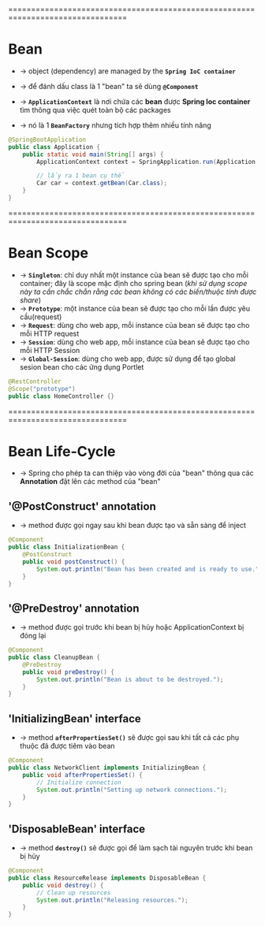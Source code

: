 ================================================================================
# Bean
* -> object (dependency) are managed by the **`Spring IoC container`**
* -> để đánh dấu class là 1 "bean" ta sẽ dùng **`@Component`**

* -> **`ApplicationContext`** là nơi chứa các **bean** được **Spring Ioc container** tìm thông qua việc quét toàn bộ các packages
* -> nó là 1 **`BeanFactory`** nhưng tích hợp thêm nhiều tính năng

```java
@SpringBootApplication
public class Application {
    public static void main(String[] args) {
        ApplicationContext context = SpringApplication.run(Application.class, args);

        // lấy ra 1 bean cụ thể
        Car car = context.getBean(Car.class);
    }
}
```

================================================================================
# Bean Scope
* -> **`Singleton`**: chỉ duy nhất một instance của bean sẽ được tạo cho mỗi container; đây là scope mặc định cho spring bean (_khi sử dụng scope này ta cần chắc chắn rằng các bean không có các biến/thuộc tính được share_)
* -> **`Prototype`**: một instance của bean sẽ được tạo cho mỗi lần được yêu cầu(request)
* -> **`Request`**: dùng cho web app, mỗi instance của bean sẽ được tạo cho mỗi HTTP request
* -> **`Session`**: dùng cho web app, mỗi instance của bean sẽ được tạo cho mỗi HTTP Session
* -> **`Global-Session`**: dùng cho web app, được sử dụng để tạo global sesion bean cho các ứng dụng Portlet

```java
@RestController
@Scope("prototype")
public class HomeController {}
```

================================================================================
# Bean Life-Cycle
* -> Spring cho phép ta can thiệp vào vòng đời của "bean" thông qua các **Annotation** đặt lên các method của "bean"

## '@PostConstruct' annotation
* -> method được gọi ngay sau khi bean được tạo và sẵn sàng để inject

```java
@Component
public class InitializationBean {
    @PostConstruct
    public void postConstruct() {
        System.out.println("Bean has been created and is ready to use.");
    }
}
```

## '@PreDestroy' annotation
* -> method được gọi trước khi bean bị hủy hoặc ApplicationContext bị đóng lại

```java
@Component
public class CleanupBean {
    @PreDestroy
    public void preDestroy() {
        System.out.println("Bean is about to be destroyed.");
    }
}
```

## 'InitializingBean' interface
* -> method **`afterPropertiesSet()`** sẽ được gọi sau khi tất cả các phụ thuộc đã được tiêm vào bean

```java
@Component
public class NetworkClient implements InitializingBean {
    public void afterPropertiesSet() {
        // Initialize connection
        System.out.println("Setting up network connections.");
    }
}
```

## 'DisposableBean' interface
* -> method **`destroy()`** sẽ được gọi để làm sạch tài nguyên trước khi bean bị hủy 

```java
@Component
public class ResourceRelease implements DisposableBean {
    public void destroy() {
        // Clean up resources
        System.out.println("Releasing resources.");
    }
}
```
